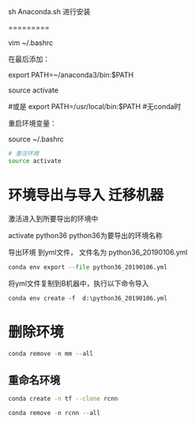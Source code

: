 sh Anaconda.sh 进行安装

=========

vim ~/.bashrc

在最后添加：

export PATH=~/anaconda3/bin:$PATH

source activate

#或是 export PATH=/usr/local/bin:$PATH  #无conda时

重启环境变量：

source ~/.bashrc

```bash
# 激活环境
source activate
```





# 环境导出与导入 迁移机器

激活进入到所要导出的环境中

activate python36  python36为要导出的环境名称

导出环境 到yml文件， 文件名为 python36_20190106.yml

```python
conda env export --file python36_20190106.yml
```

将yml文件复制到B机器中，执行以下命令导入

```
conda env create -f  d:\python36_20190106.yml
```



# 删除环境

```csharp
conda remove -n mm --all
```



## 重命名环境

```bash
conda create -n tf --clone rcnn
```

```csharp
conda remove -n rcnn --all
```